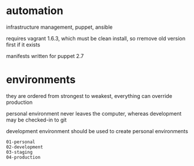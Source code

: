 automation
==========

infrastructure management, puppet, ansible

requires vagrant 1.6.3, which must be clean install, so rremove old version first if it exists

manifests written for puppet 2.7

environments
==========
they are ordered from strongest to weakest, everything can override production

personal environment never leaves the computer, whereas development may be checked-in to git

development environment should be used to create personal environments

    01-personal
    02-development
    03-staging
    04-production
    
